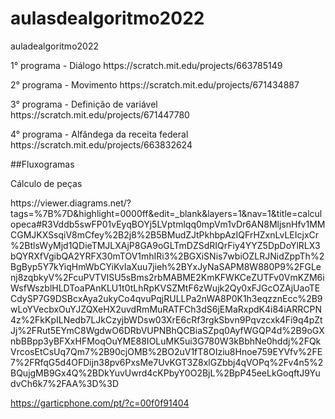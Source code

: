 # aulasdealgoritmo2022
auladealgoritmo2022
<p> 1° programa - Diálogo https://scratch.mit.edu/projects/663785149 </p>
<p> 2° programa - Movimento https://scratch.mit.edu/projects/671434887 </p>
<p> 3° programa - Definição de variável https://scratch.mit.edu/projects/671447780 </p>
<p> 4° programa - Alfândega da receita federal https://scratch.mit.edu/projects/663832624 </p>
<p> ##Fluxogramas</p>
<p> Cálculo de peças</p>
<p> https://viewer.diagrams.net/?tags=%7B%7D&highlight=0000ff&edit=_blank&layers=1&nav=1&title=calculopeca#R3Vddb5swFP01vEyqBOYj5LVptmlqq0mpVm1vDr6AN8MljsnHfv1MMCGMJKXSsqiV8mCfey%2B2j8%2B5BMudZJtPkhbpAzIQFrHZxnLvLEIcjxCr%2BtlsWyMjd1QDieTMJLXAjP8GA9oGLTmDZSdRIQrFiy4YYZ5DpDoYlRLX3bQYRXfVgibQA2YRFX30mTOV1mhIRi3%2BGXiSNis7wbiOZLRJNidZppTh%2BgByp5Y7kYiqHmWbCYiKvIaXuu7jieh%2BYxJyNaSAPM8W880P9%2FGLenj8zqbkyV%2FcuPVTVlSU5sBms2rbMABME2KmKFWKCeZUTFv0VmKZM6iWsfWszblHLDToaPAnKLU1t0tLhRpKVSZMtF6zWujk2Qy0xFJGcOZAjUaoTECdySP7G9DSBcxAya2ukyCo4qvuPqjRULLPa2nWA8P0K1h3eqzznEcc%2B9wLoYVecbxOuYJZQXeHX2uvdRmMuRATFCh3dS6jEMaRxpdK4i84iARRCPN4z%2FkKpILNedb7LJkCzyjbWDsw03XrE6cRf3rgkSbvn9Pqvzcxk4Fi9q4pZtJj%2FRut5EYmC8WgdwO6DRbVUPNBhQCBiaSZpq0AyfWGQP4d%2B9oGXnbBBpp3yBFXxHFMoqOuYME88IOLuMK5ui3G780W3kBbhNe0hddj%2FQkVrcosEtCsUq7Qm7%2B90cjOMB%2BO2uV1fT8OIziu8Hnoe759EYVfv%2FE7%2FRfqG5d4OFDijn38pv6PxsMe7UvKGT3Z8xlGZbbj4qVOPq%2Fv4n5%2BQujgMB9Gx4Q%2BDkYuvUwrd4cKPbyY0O2BjL%2BpP45eeLkGoqftJ9YudvCh6k7%2FAA%3D%3D</p>


https://garticphone.com/pt/?c=00f0f91404
